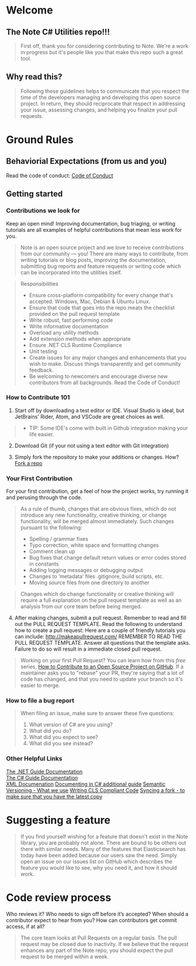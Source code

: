 # Welcome

## The Note C# Utilities repo!!!

>First off, thank you for considering contributing to Note. We're a work in progress but it's people like you that make this repo such a great tool.

## Why read this?

>Following these guidelines helps to communicate that you respect the time of the developers managing and developing this open source project. In return, they should reciprocate that respect in addressing your issue, assessing changes, and helping you finalize your pull requests.

# Ground Rules

## Behaviorial Expectations (from us and you)
Read the code of conduct: [Code of Conduct](https://github.com/manu-p-1/Note/blob/master/CODE_OF_CONDUCT.md)

## Getting started

### Contributions we look for

Keep an open mind! Improving documentation, bug triaging, or writing tutorials are all examples of helpful contributions that mean less work for you.

> Note is an open source project and we love to receive contributions from our community — you! There are many ways to contribute, from writing tutorials or blog posts, improving the documentation, submitting bug reports and feature requests or writing code which can be incorporated into the utilities itself.

> Responsibilities
> * Ensure cross-platform compatibility for every change that's accepted. Windows, Mac, Debian & Ubuntu Linux.
> * Ensure that code that goes into the repo meats the checklist provided on the pull request template
> * Write robust, fast performing code
> * Write informative documentation
> * Overload any utility methods
> * Add extension methods when appropriate
> * Ensure .NET CLS Runtime Compliance
> * Unit testing
> * Create issues for any major changes and enhancements that you wish to make. Discuss things transparently and get community feedback.
> * Be welcoming to newcomers and encourage diverse new contributors from all backgrounds. Read the Code of Conduct!

### How to Contribute 101
1. Start off by downloading a test editor or IDE. Visual Studio is ideal, but JetBrains' Rider, Atom, and VSCode are great choices as well.
> * TIP: Some IDE's come with built in Github integration making your life easier.

2. Download Git (if your not using a text editor with Git integration)

3. Simply fork the repository to make your additions or changes. How? [Fork a repo](https://help.github.com/articles/fork-a-repo/)

### Your First Contribution
For your first contribution, get a feel of how the project works, try running it and perusing through the code.

> As a rule of thumb, changes that are obvious fixes, which do not introduce any new functionality, creative thinking, or change functionality, will be merged almost immediately. Such changes pursuant to the following:
>* Spelling / grammar fixes
>* Typo correction, white space and formatting changes
>* Comment clean up
>* Bug fixes that change default return values or error codes stored in constants
>* Adding logging messages or debugging output
>* Changes to ‘metadata’ files .gitignore, build scripts, etc.
>* Moving source files from one directory to another

> Changes which do change functionality or creative thinking will require a full explanation on the pull request template as well as an analysis from our core team before being merged.

4. After making changes, submit a pull request. Remember to read and fill out the PULL REQUEST TEMPLATE.
Read the following to understand how to create a pull request:
Here are a couple of friendly tutorials you can include: http://makeapullrequest.com/
REMEMBER TO READ THE PULL REQUEST TEMPLATE. Answer all questions that the template asks. Failure to do so will result in a immediate closed pull request.

> Working on your first Pull Request? You can learn how from this *free* series, [How to Contribute to an Open Source Project on GitHub](https://egghead.io/series/how-to-contribute-to-an-open-source-project-on-github).
> If a maintainer asks you to "rebase" your PR, they're saying that a lot of code has changed, and that you need to update your branch so it's easier to merge.

### How to file a bug report

> When filing an issue, make sure to answer these five questions:
> 1. What version of C# are you using?
> 3. What did you do?
> 4. What did you expect to see?
> 5. What did you see instead?

### Other Helpful Links
[The .NET Guide Documentation](https://docs.microsoft.com/en-us/dotnet/standard/)  
[The C# Guide Documentation](https://docs.microsoft.com/en-us/dotnet/csharp/)  
[XML Documenation](https://docs.microsoft.com/en-us/dotnet/csharp/codedoc)
[Documenting in C# additional guide](https://www.codeproject.com/Articles/11701/Documentation-in-C)
[Semantic Versioning - What we use](https://semver.org/)
[Writing CLS Compliant Code](https://docs.microsoft.com/en-us/previous-versions/bhc3fa7f(v=vs.140))
[Syncing a fork - to make sure that you have the latest copy](https://help.github.com/en/articles/syncing-a-fork)

# Suggesting a feature
> If you find yourself wishing for a feature that doesn't exist in the Note library, you are probably not alone. There are bound to be others out there with similar needs. Many of the features that Elasticsearch has today have been added because our users saw the need. Simply open an issue on our issues list on GitHub which describes the feature you would like to see, why you need it, and how it should work.

# Code review process
Who reviews it? Who needs to sign off before it’s accepted? When should a contributor expect to hear from you? How can contributors get commit access, if at all?

> The core team looks at Pull Requests on a regular basis. The pull request may be closed due to inactivity. If we believe that the request enhances any part of the Note repo,
you should expect the pull request to be merged within a week.

